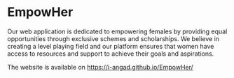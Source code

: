 # EmpowHer
Our web application is dedicated to empowering females by providing equal opportunities through exclusive schemes and scholarships. We believe in creating a level playing field and our platform ensures that women have access to resources and support to achieve their goals and aspirations. 


The website is available on https://i-angad.github.io/EmpowHer/
